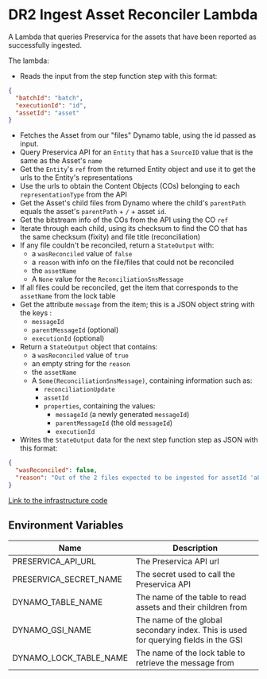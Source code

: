 # DR2 Ingest Asset Reconciler Lambda

A Lambda that queries Preservica for the assets that have been reported as successfully ingested.

The lambda:
* Reads the input from the step function step with this format:
```json
{
  "batchId": "batch",
  "executionId": "id",
  "assetId": "asset"
}
```
* Fetches the Asset from our "files" Dynamo table, using the id passed as input.
* Query Preservica API for an `Entity` that has a `SourceID` value that is the same as the Asset's `name`
* Get the `Entity`'s `ref` from the returned Entity object and use it to get the urls to the Entity's representations
* Use the urls to obtain the Content Objects (COs) belonging to each `representationType` from the API
* Get the Asset's child files from Dynamo where the child's `parentPath` equals the asset's `parentPath` + `/` + asset `id`.
* Get the bitstream info of the COs from the API using the CO `ref`
* Iterate through each child, using its checksum to find the CO that has the same checksum (fixity) and file title (reconciliation)
* If any file couldn't be reconciled, return a `StateOutput` with:
  * a `wasReconciled` value of `false`
  * a `reason` with info on the file/files that could not be reconciled
  * the `assetName`
  * A `None` value for the `ReconciliationSnsMessage`
* If all files could be reconciled, get the item that corresponds to the `assetName` from the lock table
* Get the attribute `message` from the item; this is a JSON object string with the keys :
  * `messageId`
  * `parentMessageId` (optional)
  * `executionId` (optional)
* Return a `StateOutput` object that contains:
  * a `wasReconciled` value of `true`
  * an empty string for the `reason`
  * the `assetName`
  * A `Some(ReconciliationSnsMessage)`, containing information such as:
    * `reconciliationUpdate`
    * `assetId`
    * `properties`, containing the values:
      * `messageId` (a newly generated `messageId`)
      * `parentMessageId` (the old `messageId`)
      * `executionId`
* Writes the `StateOutput` data for the next step function step as JSON with this format:
```json
{
  "wasReconciled": false,
  "reason": "Out of the 2 files expected to be ingested for assetId 'a8163bde-7daa-43a7-9363-644f93fe2f2b', a checksum and title could not be matched with a file on Preservica for: b285c02d-44e3-4939-a856-66252fd7919a, 974081e5-3123-42ea-923d-3999cc160718"
}
```

[Link to the infrastructure code](https://github.com/nationalarchives/dr2-terraform-environments)

## Environment Variables

| Name                   | Description                                                                         |
|------------------------|-------------------------------------------------------------------------------------|
| PRESERVICA_API_URL     | The Preservica API  url                                                             |
| PRESERVICA_SECRET_NAME | The secret used to call the Preservica API                                          |
| DYNAMO_TABLE_NAME      | The name of the table to read assets and their children from                        |
| DYNAMO_GSI_NAME        | The name of the global secondary index. This is used for querying fields in the GSI |
| DYNAMO_LOCK_TABLE_NAME | The name of the lock table to retrieve the message from                             |
